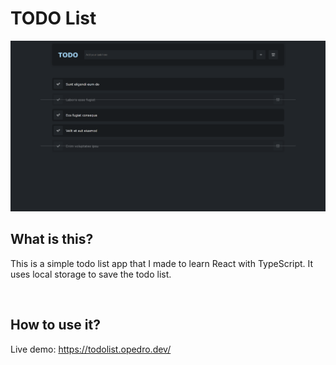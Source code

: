 # TODO List

<img src="./todo-list.png">

<br />

## What is this?
This is a simple todo list app that I made to learn React with TypeScript. It uses local storage to save the todo list.

<br />

## How to use it?
Live demo: https://todolist.opedro.dev/